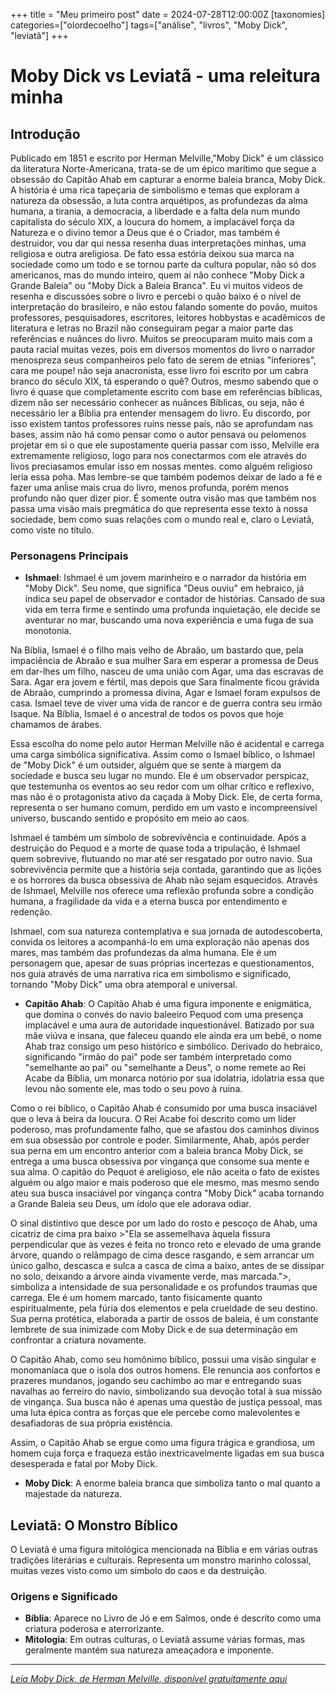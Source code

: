+++
title = "Meu primeiro post"
date = 2024-07-28T12:00:00Z
[taxonomies]
categories=["olordecoelho"]
tags=["análise", "livros", "Moby Dick", "leviatã"]
+++



# Moby Dick vs Leviatã - uma releitura minha

## Introdução

Publicado em 1851 e escrito por Herman Melville,"Moby Dick" é um clássico da literatura Norte-Americana, trata-se de um épico marítimo que segue a obsessão do Capitão Ahab em capturar a enorme baleia branca, Moby Dick. A história é uma rica tapeçaria de simbolismo e temas que exploram a natureza da obsessão, a luta contra arquétipos, as profundezas da alma humana, a tirania, a democracia, a liberdade e a falta dela num mundo capitalista do século XIX, a loucura do homem, a implacável força da Natureza e o divino temor a Deus que é o Criador, mas também é destruidor, vou dar qui nessa resenha duas interpretações minhas, uma religiosa e outra areligiosa. De fato essa estória deixou sua marca na sociedade como um todo e se tornou parte da cultura popular, não só dos americanos, mas do mundo inteiro, quem aí não conhece "Moby Dick a Grande Baleia" ou "Moby Dick a Baleia Branca". Eu vi muitos vídeos de resenha e discussóes sobre o livro e percebi o quão baixo é o nível de interpretação do brasileiro, e não estou falando somente do povão, muitos professores, pesquisadores, escritores, leitores hobbystas e acadêmicos de literatura e letras no Brazil não conseguiram pegar a maior parte das referências e nuânces do livro. Muitos se preocuparam muito mais com a pauta racial muitas vezes, pois em diversos momentos do livro o narrador menospreza seus companheiros pelo fato de serem de etnias "inferiores", cara me poupe! não seja anacronista, esse livro foi escrito por um cabra branco do século XIX, tá esperando o quê? Outros, mesmo sabendo que o livro é quase que completamente escrito com base em referências bíblicas, dizem não ser necessário conhecer as nuânces Bíblicas, ou seja, não é necessário ler a Bíblia pra entender  mensagem do livro. Eu discordo, por isso existem tantos professores ruins nesse país, não se aprofundam nas bases, assim não há como pensar como o autor pensava ou pelomenos projetar em si o que ele supostamente queria passar com isso, Melville era extremamente religioso, logo para nos conectarmos com ele através do livos preciasamos emular isso em nossas mentes. como alguém religioso leria essa poha. Mas lembre-se que também podemos deixar de lado a fé e fazer uma anĺise mais crua do livro, menos profunda, porém menos profundo não quer dizer pior. É somente outra visão mas que também nos passa uma visão mais pregmática do que representa esse texto à nossa sociedade, bem como suas relações com o mundo real e, claro o Leviatã, como viste no título.


### Personagens Principais

- **Ishmael**: Ishmael é um jovem marinheiro e o narrador da história em "Moby Dick". Seu nome, que significa "Deus ouviu" em hebraico, já indica seu papel de observador e contador de histórias. Cansado de sua vida em terra firme e sentindo uma profunda inquietação, ele decide se aventurar no mar, buscando uma nova experiência e uma fuga de sua monotonia.

Na Bíblia, Ismael é o filho mais velho de Abraão, um bastardo que, pela impaciência de Abraão e sua mulher Sara em esperar a promessa de Deus em dar-lhes um filho, nasceu de uma união com Agar, uma das escravas de Sara. Agar era jovem e fértil, mas depois que Sara finalmente ficou grávida de Abraão, cumprindo a promessa divina, Agar e Ismael foram expulsos de casa. Ismael teve de viver uma vida de rancor e de guerra contra seu irmão Isaque. Na Bíblia, Ismael é o ancestral de todos os povos que hoje chamamos de árabes.

Essa escolha do nome pelo autor Herman Melville não é acidental e carrega uma carga simbólica significativa. Assim como o Ismael bíblico, o Ishmael de "Moby Dick" é um outsider, alguém que se sente à margem da sociedade e busca seu lugar no mundo. Ele é um observador perspicaz, que testemunha os eventos ao seu redor com um olhar crítico e reflexivo, mas não é o protagonista ativo da caçada à Moby Dick. Ele, de certa forma, representa o ser humano comum, perdido em um vasto e incompreensível universo, buscando sentido e propósito em meio ao caos.

Ishmael é também um símbolo de sobrevivência e continuidade. Após a destruição do Pequod e a morte de quase toda a tripulação, é Ishmael quem sobrevive, flutuando no mar até ser resgatado por outro navio. Sua sobrevivência permite que a história seja contada, garantindo que as lições e os horrores da busca obsessiva de Ahab não sejam esquecidos. Através de Ishmael, Melville nos oferece uma reflexão profunda sobre a condição humana, a fragilidade da vida e a eterna busca por entendimento e redenção.

Ishmael, com sua natureza contemplativa e sua jornada de autodescoberta, convida os leitores a acompanhá-lo em uma exploração não apenas dos mares, mas também das profundezas da alma humana. Ele é um personagem que, apesar de suas próprias incertezas e questionamentos, nos guia através de uma narrativa rica em simbolismo e significado, tornando "Moby Dick" uma obra atemporal e universal.

- **Capitão Ahab**: O Capitão Ahab é uma figura imponente e enigmática, que domina o convés do navio baleeiro Pequod com uma presença implacável e uma aura de autoridade inquestionável. Batizado por sua mãe viúva e insana, que faleceu quando ele ainda era um bebê, o nome Ahab traz consigo um peso histórico e simbólico. Derivado do hebraico, significando "irmão do pai" pode ser também interpretado como "semelhante ao pai" ou "semelhante a Deus", o nome remete ao Rei Acabe da Bíblia, um monarca notório por sua idolatria, idolatria essa que levou não somente ele, mas todo o seu povo à ruina.

Como o rei bíblico, o Capitão Ahab é consumido por uma busca insaciável que o leva à beira da loucura. O Rei Acabe foi descrito como um líder poderoso, mas profundamente falho, que se afastou dos caminhos divinos em sua obsessão por controle e poder. Similarmente, Ahab, após perder sua perna em um encontro anterior com a baleia branca Moby Dick, se entrega a uma busca obsessiva por vingança que consome sua mente e sua alma. O capitão do Pequot é areligioso, ele não aceita o fato de existes alguém ou algo maior e mais poderoso que ele mesmo, mas mesmo sendo ateu sua busca insaciável por vingança contra "Moby Dick" acaba tornando a Grande Baleia seu Deus, um ídolo que ele adorava odiar. 

O sinal distintivo que desce por um lado do rosto e pescoço de Ahab, uma cicatriz de cima pra baixo >"Ela se assemelhava àquela fissura perpendicular que às vezes é feita no tronco reto e elevado de uma grande árvore, quando o relâmpago de cima desce rasgando, e sem arrancar um único galho, descasca e sulca a casca de cima a baixo, antes de se dissipar no solo, deixando a árvore ainda vivamente verde, mas marcada.">, simboliza a intensidade de sua personalidade e os profundos traumas que carrega. Ele é um homem marcado, tanto fisicamente quanto espiritualmente, pela fúria dos elementos e pela crueldade de seu destino. Sua perna protética, elaborada a partir de ossos de baleia, é um constante lembrete de sua inimizade com Moby Dick e de sua determinação em confrontar a criatura novamente.

O Capitão Ahab, como seu homônimo bíblico, possui uma visão singular e monomaníaca que o isola dos outros homens. Ele renuncia aos confortos e prazeres mundanos, jogando seu cachimbo ao mar e entregando suas navalhas ao ferreiro do navio, simbolizando sua devoção total à sua missão de vingança. Sua busca não é apenas uma questão de justiça pessoal, mas uma luta épica contra as forças que ele percebe como malevolentes e desafiadoras de sua própria existência.

Assim, o Capitão Ahab se ergue como uma figura trágica e grandiosa, um homem cuja força e fraqueza estão inextricavelmente ligadas em sua busca desesperada e fatal por Moby Dick.


- **Moby Dick**: A enorme baleia branca que simboliza tanto o mal quanto a majestade da natureza.

## Leviatã: O Monstro Bíblico

O Leviatã é uma figura mitológica mencionada na Bíblia e em várias outras tradições literárias e culturais. Representa um monstro marinho colossal, muitas vezes visto como um símbolo do caos e da destruição.

### Origens e Significado

- **Bíblia**: Aparece no Livro de Jó e em Salmos, onde é descrito como uma criatura poderosa e aterrorizante.
- **Mitologia**: Em outras culturas, o Leviatã assume várias formas, mas geralmente mantém sua natureza ameaçadora e imponente.

---

*[Leia Moby Dick, de Herman Melville, disponível gratuitamente aqui](https://www.gutenberg.org/ebooks/2701)*